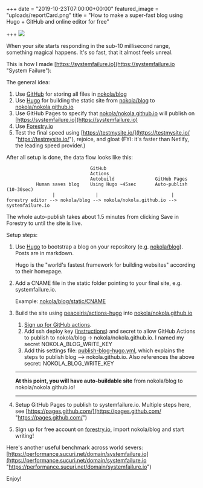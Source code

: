 +++
date = "2019-10-23T07:00:00+00:00"
featured_image = "uploads/reportCard.png"
title = "How to make a super-fast blog using Hugo + GitHub and online editor for free"

+++
![](/uploads/reportCard.png)

When your site starts responding in the sub-10 millisecond range, something magical happens. It's so fast, that it almost feels unreal. 

This is how I made [https://systemfailure.io](https://systemfailure.io "System Failure"):

The general idea:

1. Use [GitHub](https://github.com) for storing all files in [nokola/blog](https://github.com/nokola/blog "https://github.com/nokola/blog")
2. Use [Hugo](https://gohugo.io/) for building the static site from [nokola/blog](https://github.com/nokola/blog "https://github.com/nokola/blog") to [nokola/nokola.github.io](https://github.com/nokola/nokola.github.io "https://github.com/nokola/nokola.github.io")
3. Use GitHub Pages to specify that [nokola/nokola.github.io](https://github.com/nokola/nokola.github.io "https://github.com/nokola/nokola.github.io") will publish on [https://systemfailure.io](https://systemfailure.io) 
4. Use [Forestry.io](https://forestry.io) 
5. Test the final speed using [https://testmysite.io/](https://testmysite.io/ "https://testmysite.io/"), rejoice, and gloat (FYI: it's faster than Netlify, the leading speed provider.)

After all setup is done, the data flow looks like this:

                                   GitHub                 
                                   Actions                
                                   Autobuild               GitHub Pages   
               Human saves blog    Using Hugo ~45sec       Auto-publish (10-30sec)
                     |               |                           |
    forestry editor --> nokola/blog --> nokola/nokola.github.io --> systemfailure.io

The whole auto-publish takes about 1.5 minutes from clicking Save in Forestry to until the site is live.

Setup steps:

1. Use [Hugo](https://gohugo.io/) to bootstrap a blog on your repository (e.g. [nokola/blog](https://github.com/nokola/blog "https://github.com/nokola/blog")). Posts are in markdown.

   Hugo is the "world's fastest framework for building websites" according to their homepage.
2. Add a CNAME file in the static folder pointing to your final site, e.g. systemfailure.io. 

   Example: [nokola/blog/static/CNAME](https://github.com/nokola/blog/blob/master/static/CNAME "https://github.com/nokola/blog/blob/master/static/CNAME")
3. Build the site using [peaceiris/actions-hugo](https://github.com/peaceiris/actions-hugo "https://github.com/peaceiris/actions-hugo") into [nokola/nokola.github.io](https://github.com/nokola/nokola.github.io "https://github.com/nokola/nokola.github.io")
   1. [Sign up for GitHub actions](https://github.com/features/actions). 
   2. Add ssh deploy key ([instructions](https://github.com/peaceiris/actions-gh-pages#1-add-ssh-deploy-key)) and secret to allow GitHub Actions to publish to  nokola/blog -> nokola/nokola.github.io. I named my secret NOKOLA_BLOG_WRITE_KEY
   3. Add this settings file: [publish-blog-hugo.yml](https://github.com/nokola/blog/blob/master/.github/workflows/publish-blog-hugo.yml "https://github.com/nokola/blog/blob/master/.github/workflows/publish-blog-hugo.yml"), which explains the steps to publish blog --> nokola.github.io. Also references the above secret: NOKOLA_BLOG_WRITE_KEY

   ***

   **At this point, you will have auto-buildable site** from nokola/blog to nokola/nokola.github.io!

   ***
4. Setup GitHub Pages to publish to systemfailure.io. Multiple steps here, see [https://pages.github.com/](https://pages.github.com/ "https://pages.github.com/")
5. Sign up for free account on [forestry.io](https://forestry.io), import nokola/blog and start writing!

Here's another useful benchmark across world severs: [https://performance.sucuri.net/domain/systemfailure.io](https://performance.sucuri.net/domain/systemfailure.io "https://performance.sucuri.net/domain/systemfailure.io")

Enjoy!